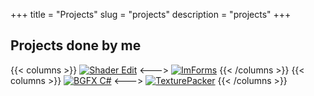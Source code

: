 +++
title = "Projects"
slug = "projects"
description = "projects"
+++

## Projects done by me
{{< columns >}}
[![Shader Edit](https://github-readme-stats.vercel.app/api/pin/?username=msmshazan&repo=ShaderEdit)](https://github.com/msmshazan/ShaderEdit)
<---> 
[![ImForms](https://github-readme-stats.vercel.app/api/pin/?username=HMNBadBoyz&repo=ImForms)](https://github.com/HMNBadBoyz/ImForms)
{{< /columns >}}
{{< columns >}}
[![BGFX C#](https://github-readme-stats.vercel.app/api/pin/?username=msmshazan&repo=bgfx-cs)](https://github.com/msmshazan/bgfx-cs)
<---> 
[![TexturePacker](https://github-readme-stats.vercel.app/api/pin/?username=msmshazan&repo=TexturePacker)](https://github.com/msmshazan/TexturePacker)
{{< /columns >}}